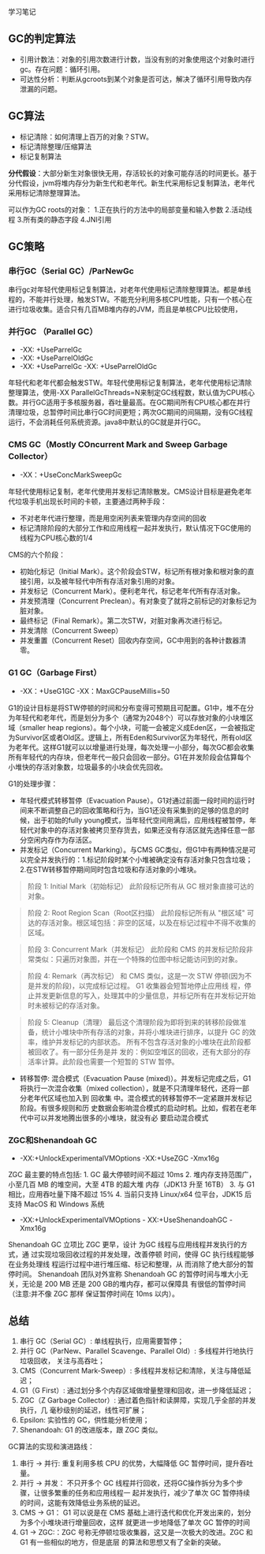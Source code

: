 学习笔记

## GC的判定算法
* 引用计数法：对象的引用次数进行计数，当没有别的对象使用这个对象时进行gc。存在问题：循环引用。
* 可达性分析：判断从gcroots到某个对象是否可达，解决了循环引用导致内存泄漏的问题。

## GC算法
* 标记清除：如何清理上百万的对象？STW。
* 标记清除整理/压缩算法
* 标记复制算法

**分代假设**：大部分新生对象很快无用，存活较长的对象可能存活的时间更长。基于分代假设，jvm将堆内存分为新生代和老年代。新生代采用标记复制算法，老年代采用标记清除整理算法。

可以作为GC roots的对象：
1.正在执行的方法中的局部变量和输入参数
2.活动线程
3.所有类的静态字段
4.JNI引用

## GC策略
### 串行GC（Serial GC）/ParNewGc
串行gc对年轻代使用标记复制算法，对老年代使用标记清除整理算法。都是单线程的，不能并行处理，触发STW。不能充分利用多核CPU性能，只有一个核心在进行垃圾收集。适合只有几百MB堆内存的JVM，而且是单核CPU比较使用，
### 并行GC （Parallel GC）
* -XX: +UseParrelGc
* -XX: +UseParrelOldGc
* -XX: +UseParrelGc -XX: +UseParrelOldGc

年轻代和老年代都会触发STW。年轻代使用标记复制算法，老年代使用标记清除整理算法，使用-XX ParallelGcThreads=N来制定GC线程数，默认值为CPU核心数。并行GC适用于多核服务器，吞吐量最高。在GC期间所有CPU核心都在并行清理垃圾，总暂停时间比串行GC时间更短；两次GC期间的间隔期，没有GC线程运行，不会消耗任何系统资源。java8中默认的GC就是并行GC。

### CMS GC（Mostly COncurrent Mark and Sweep Garbage Collector）
 * -XX：+UseConcMarkSweepGc
 
 年轻代使用标记复制，老年代使用并发标记清除散发。CMS设计目标是避免老年代垃圾手机出现长时间的卡顿，主要通过两种手段：
 * 不对老年代进行整理，而是用空闲列表来管理内存空间的回收
 * 标记清除阶段的大部分工作和应用线程一起并发执行，默认情况下GC使用的线程为CPU核心数的1/4
 
 CMS的六个阶段：
* 初始化标记（Initial Mark）。这个阶段会STW，标记所有根对象和根对象的直接引用，以及被年轻代中所有存活对象引用的对象。
* 并发标记（Concurrent Mark）。便利老年代，标记老年代所有存活对象。
* 并发预清理（Concurrent Preclean）。有对象变了就将之前标记的对象标记为脏对象。
* 最终标记（Final Remark）。第二次STW，对脏对象再次进行标记。
* 并发清除（Concurrent Sweep）
* 并发重置（Concurrent Reset）回收内存空间，GC中用到的各种计数器清零。

### G1 GC（Garbage First）
* -XX：+UseG1GC -XX：MaxGCPauseMillis=50

G1的设计目标是将STW停顿的时间和分布变得可预期且可配置。G1中，堆不在分为年轻代和老年代，而是划分为多个（通常为2048个）可以存放对象的小块堆区域（smaller heap regions）。每个小块，可能一会被定义成Eden区，一会被指定为Survivor区或者Old区。逻辑上，所有Eden和Survivor区为年轻代，所有old区为老年代。这样G1就可以以增量进行处理，每次处理一小部分，每次GC都会收集所有年轻代的内存块，但老年代一般只会回收一部分。G1在并发阶段会估算每个小堆快的存活对象数，垃圾最多的小块会优先回收。

G1的处理步骤：
* 年轻代模式转移暂停（Evacuation Pause）。G1对通过前面一段时间的运行时间来不断调整自己的回收策略和行为，当G1还没有采集到的足够的信息的时候，出于初始的fully young模式，当年轻代空间用满后，应用线程被暂停，年轻代对象中的存活对象被拷贝至存货去，如果还没有存活区就先选择任意一部分空闲内存作为存活区。
* 并发标记（Concurrent Marking）。与CMS GC类似，但G1中有两种情况是可以完全并发执行的：1.标记阶段时某个小堆被确定没有存活对象只包含垃圾；2.在STW转移暂停期间同时包含垃圾和存活对象的小堆块。
 > 阶段 1: Initial Mark（初始标记） 此阶段标记所有从 GC 根对象直接可达的对象。

 > 阶段 2: Root Region Scan（Root区扫描） 此阶段标记所有从 "根区域" 可达的存活对象。根区域包括：非空的区域，以及在标记过程中不得不收集的区域。 

 > 阶段 3: Concurrent Mark（并发标记） 此阶段和 CMS 的并发标记阶段非常类似：只遍历对象图，并在一个特殊的位图中标记能访问到的对象。 

 > 阶段 4: Remark（再次标记） 和 CMS 类似，这是一次 STW 停顿(因为不是并发的阶段)，以完成标记过程。 G1 收集器会短暂地停止应用线 程，停止并发更新信息的写入，处理其中的少量信息，并标记所有在并发标记开始时未被标记的存活对象。 

 > 阶段 5: Cleanup（清理） 最后这个清理阶段为即将到来的转移阶段做准备，统计小堆块中所有存活的对象，并将小堆块进行排序，以提升 GC 的效率，维护并发标记的内部状态。 所有不包含存活对象的小堆块在此阶段都被回收了。有一部分任务是并 发的：例如空堆区的回收，还有大部分的存活率计算。此阶段也需要一个短暂的 STW 暂停。

* 转移暂停: 混合模式（Evacuation Pause (mixed)）。并发标记完成之后，G1将执行一次混合收集（mixed collection），就是不只清理年轻代，还将一部 分老年代区域也加入到 回收集 中。混合模式的转移暂停不一定紧跟并发标记阶段。有很多规则和历 史数据会影响混合模式的启动时机。比如，假若在老年代中可以并发地腾出很多的小堆块，就没有必 要启动混合模式

### ZGC和Shenandoah GC
* -XX:+UnlockExperimentalVMOptions -XX:+UseZGC -Xmx16g

ZGC 最主要的特点包括: 1. GC 最大停顿时间不超过 10ms 2. 堆内存支持范围广，小至几百 MB 的堆空间，大至 4TB 的超大堆 内存（JDK13 升至 16TB） 3. 与 G1 相比，应用吞吐量下降不超过 15% 4. 当前只支持 Linux/x64 位平台，JDK15 后支持 MacOS 和 Windows 系统

* -XX:+UnlockExperimentalVMOptions - XX:+UseShenandoahGC -Xmx16g 

Shenandoah GC 立项比 ZGC 更早，设计 为GC 线程与应用线程并发执行的方式，通 过实现垃圾回收过程的并发处理，改善停顿 时间，使得 GC 执行线程能够在业务处理线 程运行过程中进行堆压缩、标记和整理，从 而消除了绝大部分的暂停时间。 Shenandoah 团队对外宣称 Shenandoah GC 的暂停时间与堆大小无关，无论是 200 MB 还是 200 GB的堆内存，都可以保障具 有很低的暂停时间（注意:并不像 ZGC 那样 保证暂停时间在 10ms 以内）。

## 总结
1. 串行 GC（Serial GC）: 单线程执行，应用需要暂停； 
2. 并行 GC（ParNew、Parallel Scavenge、Parallel Old）: 多线程并行地执行垃圾回收， 关注与高吞吐； 
3. CMS（Concurrent Mark-Sweep）: 多线程并发标记和清除，关注与降低延迟； 
4. G1（G First）: 通过划分多个内存区域做增量整理和回收，进一步降低延迟； 
5. ZGC（Z Garbage Collector）: 通过着色指针和读屏障，实现几乎全部的并发执行，几 毫秒级别的延迟，线性可扩展； 
6. Epsilon: 实验性的 GC，供性能分析使用； 
7. Shenandoah: G1 的改进版本，跟 ZGC 类似。

GC算法的实现和演进路线：
1. 串行 -> 并行: 重复利用多核 CPU 的优势，大幅降低 GC 暂停时间，提升吞吐量。 
2. 并行 -> 并发： 不只开多个 GC 线程并行回收，还将GC操作拆分为多个步骤，让很多繁重的任务和应用线程一 起并发执行，减少了单次 GC 暂停持续的时间，这能有效降低业务系统的延迟。 
3. CMS -> G1： G1 可以说是在 CMS 基础上进行迭代和优化开发出来的，划分为多个小堆块进行增量回收，这样 就更进一步地降低了单次 GC 暂停的时间 
4. G1 -> ZGC:：ZGC 号称无停顿垃圾收集器，这又是一次极大的改进。ZGC 和 G1 有一些相似的地方，但是底层 的算法和思想又有了全新的突破。